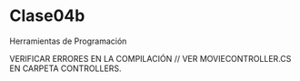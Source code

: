 # Clase04b
Herramientas de Programación


VERIFICAR ERRORES EN LA COMPILACIÓN // VER MOVIECONTROLLER.CS EN CARPETA CONTROLLERS.
